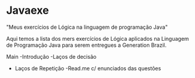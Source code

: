 # Javaexe
"Meus exercícios de Lógica na linguagem de programação Java"

Aqui temos a lista dos mers exercícios de Lógica aplicados na Linguagem de Programação Java para serem entregues a Generation Brazil.


Main
-Introdução
-Laços de decisão
- Laços de Repetição
-Read.me c/ enunciados das questões 
